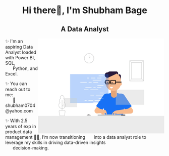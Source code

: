 <div align="center">

# Hi there👋, I'm Shubham Bage

## A Data Analyst
<!-- Large GIF on the right -->
<img src="Data.gif" alt="Your GIF" width="400px" align="right">

<!-- Description -->
<p align="left">
✨ I'm an aspiring Data Analyst loaded with Power BI, SQL,
<br>
&nbsp;&nbsp;&nbsp;&nbsp;&nbsp;&nbsp;Python, and Excel.
<p align="left">
✨ You can reach out to me:
<br>
&nbsp;&nbsp;&nbsp;&nbsp;&nbsp;&nbsp;📧 shubham0704@yahoo.com

<p align="left">
✨ With 2.5 years of exp in product data management 👨‍💻, I’m now transitioning
&nbsp;&nbsp;&nbsp;&nbsp;&nbsp;&nbsp;into a data analyst role to leverage my skills in driving data-driven insights 
<br>
&nbsp;&nbsp;&nbsp;&nbsp;&nbsp;&nbsp;decision-making.
  
</p>


</div>
